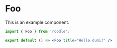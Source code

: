 # Foo

This is an example component.

```jsx
import { Foo } from 'roodle';

export default () => <Foo title="Hello dumi!" />
```
